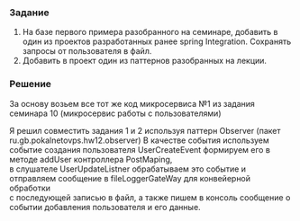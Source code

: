 ### Задание

1) На базе первого примера разобранного на семинаре, добавить в один из проектов разработанных ранее spring Integration.
   Сохранять запросы от пользователя в файл.
2) Добавить в проект один из паттернов разобранных на лекции.

### Решение

За основу возьем все тот же код микросервиса №1 из задания семинара 10 (микросервис работы с пользователями)

Я решил совместить задания 1 и 2 используя паттерн Observer (пакет ru.gb.pokalnetovps.hw12.observer)
В качестве события используем событие создания пользователя UserCreateEvent формируем его в методе addUser контроллера PostMaping,  
в слушателе UserUpdateListner обрабатываем это событие и отправляем сообщение в fileLoggerGateWay для конвейерной обработки  
с последующей записью в файл, а также пишем в консоль сообщение о событии добавления пользователя и его данные.
